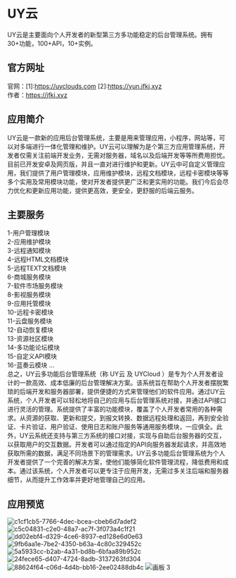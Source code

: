 # UY云
  UY云是主要面向个人开发者的新型第三方多功能稳定的后台管理系统。拥有30+功能，100+API，10+实例。   
## 官方网址
  官网：[1]:https://uyclouds.com [2]:https://yun.jfkj.xyz  
  作者：https://jfkj.xyz
## 应用简介
  UY云是一款新的应用后台管理系统，主要是用来管理应用，小程序，网站等，可以对多端进行一体化管理和维护。UY云可以理解为是个第三方应用管理系统，开发者仅需关注前端开发业务，无需对服务器，域名以及后端开发等等所费用担忧。目前已开发安卓及网页版，并且一直对进行维护和更新。UY云中可自定义管理应用，我们提供了用户管理模块，应用维护模块，远程文档模块，远程卡密模块等等多个实用及常用模块功能，使对开发者提供更广泛和更实用的功能。我们今后会尽力优化和更新应用功能，提供更高效，更安全，更舒服的后端云服务。
## 主要服务
1-用户管理模块  
2-应用维护模块  
3-远程通知模块  
4-远程HTML文档模块  
5-远程TEXT文档模块  
6-商城服务模块  
7-软件市场服务模块  
8-影视服务模块  
9-应用托管模块  
10-远程卡密模块  
11-云盘服务模块  
12-自动恢复模块  
13-资源社区模块  
14-多功能论坛模块  
15-自定义API模块  
16-蓝奏云模块
...  
  总之，UY云多功能后台管理系统（称 UY云 及 UYCloud ）是专为个人开发者设计的一款高效、成本低廉的后台管理解决方案。该系统旨在帮助个人开发者摆脱繁琐的后端开发和服务器部署，提供便捷的方式来管理他们的软件应用。通过UY云系统，个人开发者可以轻松地将自己的应用与后台管理系统对接，并通过API接口进行灵活的管理。系统提供了丰富的功能模块，覆盖了个人开发者常用的各种需求。从资源的获取、更新和提交，到报文转换、数据远程处理和返回，再到安全验证、卡片验证、用户验证、使用日志和账户服务等通用服务模块，一应俱全。此外，UY云系统还支持与第三方系统的接口对接，实现与自助后台服务器的交互，以获取用户的交互数据。开发者可以通过指定的API向服务器发起请求，并高效地获取所需的数据，满足不同场景下的管理需求。UY云多功能后台管理系统为个人开发者提供了一个完善的解决方案，使他们能够简化软件管理流程，降低费用和成本。通过该系统，个人开发者可以更专注于应用开发，无需过多关注后端和服务器细节，从而提升工作效率并更好地管理自己的应用。
## 应用预览
![c1cf1cb5-7766-4dec-bcea-cbeb6d7adef2](https://user-images.githubusercontent.com/92195051/188055893-476261cb-8fc8-4ae8-b927-2c87148ab363.jpg)
![c5c04831-c2e0-48a7-ac7f-3f073a4c1f21](https://user-images.githubusercontent.com/92195051/188055905-d406301a-7a05-45de-be51-d772efafee87.jpg)
![dd02ebf4-d329-4ce6-8937-ed128e6d0e63](https://user-images.githubusercontent.com/92195051/188055914-43f8a48b-5db6-45f3-9690-fa43610aac6e.jpg)
![9fb6aa1e-7be2-4350-b63a-4c80c329452c](https://user-images.githubusercontent.com/92195051/188055923-e53b20eb-358f-47f1-af31-846c84f83a12.jpg)
![5a5933cc-b2ab-4a31-bd8b-6bfaa89b952c](https://user-images.githubusercontent.com/92195051/188055930-d79c3fd8-d9d8-4be9-8205-4757aa8d5b23.jpg)
![24fece65-d407-4724-8adb-3137263fd304](https://user-images.githubusercontent.com/92195051/188055936-8f86c412-3378-44f5-946f-7f36458645ff.jpg)
![88624f64-c06d-4d4b-bb16-2ee02488db4c](https://user-images.githubusercontent.com/92195051/188055947-3e0f55d6-6d5d-4744-9d46-363ee5206aac.jpg)
![画板 3](https://user-images.githubusercontent.com/92195051/188055975-7ffbe804-93d1-4c57-a1e2-92951a79654d.png)